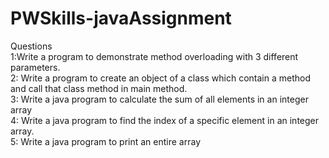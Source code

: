 # PWSkills-javaAssignment
Questions
<br>
1:Write a program to demonstrate method overloading with 3 different parameters.
<br>
2: Write a program to create an object of a class which contain a method and call that class method in main method.
<br>
3: Write a java program to calculate the sum of all elements in an integer array
<br>
4: Write a java program to find the index of a specific element in an integer array.
<br>
5: Write a java program to print an entire array